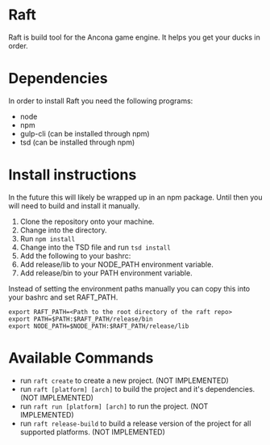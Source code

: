 # Raft

Raft is build tool for the Ancona game engine.  It helps you get your ducks in order.

# Dependencies
In order to install Raft you need the following programs:

* node
* npm
* gulp-cli (can be installed through npm)
* tsd (can be installed through npm)

# Install instructions
In the future this will likely be wrapped up in an npm package.  Until then you will need to build and install it manually.

1. Clone the repository onto your machine.
2. Change into the directory.
3. Run `npm install`
4. Change into the TSD file and run `tsd install`
5. Add the following to your bashrc:
5. Add release/lib to your NODE_PATH environment variable.
6. Add release/bin to your PATH environment variable.

Instead of setting the environment paths manually you can copy this into your bashrc and set RAFT_PATH.

```
export RAFT_PATH=<Path to the root directory of the raft repo>
export PATH=$PATH:$RAFT_PATH/release/bin
export NODE_PATH=$NODE_PATH:$RAFT_PATH/release/lib
```

# Available Commands

* run `raft create` to create a new project. (NOT IMPLEMENTED)
* run `raft [platform] [arch]` to build the project and it's dependencies. (NOT IMPLEMENTED)
* run `raft run [platform] [arch]` to run the project. (NOT IMPLEMENTED)
* run `raft release-build` to build a release version of the project for all supported platforms. (NOT IMPLEMENTED)
